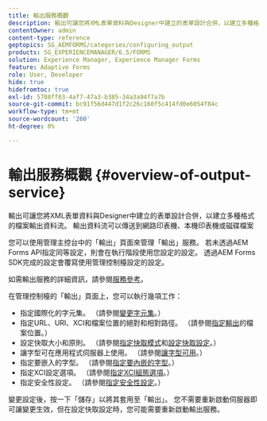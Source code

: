 ```yaml
---
title: 輸出服務概觀
description: 輸出可讓您將XML表單資料與Designer中建立的表單設計合併，以建立多種格式的檔案輸出資料流。
contentOwner: admin
content-type: reference
geptopics: SG_AEMFORMS/categories/configuring_output
products: SG_EXPERIENCEMANAGER/6.5/FORMS
solution: Experience Manager, Experience Manager Forms
feature: Adaptive Forms
role: User, Developer
hide: true
hidefromtoc: true
exl-id: 5708ff03-4af7-47a3-b385-34a3a94f7a7b
source-git-commit: bc91f56d447d1f2c26c160f5c414fd0e6054f84c
workflow-type: tm+mt
source-wordcount: '260'
ht-degree: 0%

---
```


# 輸出服務概觀 {#overview-of-output-service}

輸出可讓您將XML表單資料與Designer中建立的表單設計合併，以建立多種格式的檔案輸出資料流。 輸出資料流可以傳送到網路印表機、本機印表機或磁碟檔案

您可以使用管理主控台中的「輸出」頁面來管理「輸出」服務。 若未透過AEM Forms API指定同等設定，則會在執行階段使用您設定的設定。 透過AEM Forms SDK完成的設定會覆寫使用管理控制檯設定的設定。

如需輸出服務的詳細資訊，請參閱[服務參考](https://www.adobe.com/go/learn_aemforms_services_61)。

在管理控制檯的「輸出」頁面上，您可以執行幾項工作：

* 指定國際化的字元集。 （請參閱[變更字元集](/help/forms/using/admin-help/change-character-set.md#change-the-character-set)。）
* 指定URL、URI、XCI和檔案位置的絕對和相對路徑。 （請參閱[指定輸出](/help/forms/using/admin-help/specify-file-locations-output.md#specify-file-locations-for-output)的檔案位置。）
* 設定快取大小和原則。 （請參閱[指定快取模式](/help/forms/using/admin-help/configuring-caching-output.md#specifying-the-cache-mode)和[設定快取設定](/help/forms/using/admin-help/configuring-caching-output.md#configuring-cache-settings)。）
* 讓字型可在應用程式伺服器上使用。 （請參閱[讓字型可用](/help/forms/using/admin-help/make-fonts-available.md#make-fonts-available)。）
* 指定要嵌入的字型。 （請參閱[指定要內嵌的字型](/help/forms/using/admin-help/specify-fonts-embed.md#specify-fonts-to-embed)。）
* 指定XCI設定選項。 （請參閱[指定XCI組態選項](/help/forms/using/admin-help/specify-xci-configuration-options.md#specify-xci-configuration-options)。）
* 指定安全性設定。 （請參閱[指定安全性設定](/help/forms/using/admin-help/specify-security-settings.md#specify-security-settings)。）

變更設定後，按一下「儲存」以將其套用至「輸出」。 您不需要重新啟動伺服器即可讓變更生效，但在設定快取設定時，您可能需要重新啟動輸出服務。
